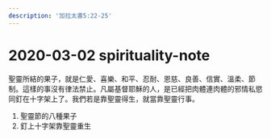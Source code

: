 ```yaml
---
description: '加拉太書5:22-25'
---
```


# 2020-03-02 spirituality-note

聖靈所結的果子，就是仁愛、喜樂、和平、忍耐、恩慈、良善、信實、溫柔、節制。這樣的事沒有律法禁止。凡屬基督耶穌的人，是已經把肉體連肉體的邪情私慾同釘在十字架上了。我們若是靠聖靈得生，就當靠聖靈行事。

1. 聖靈節的八種果子
2. 釘上十字架靠聖靈重生

